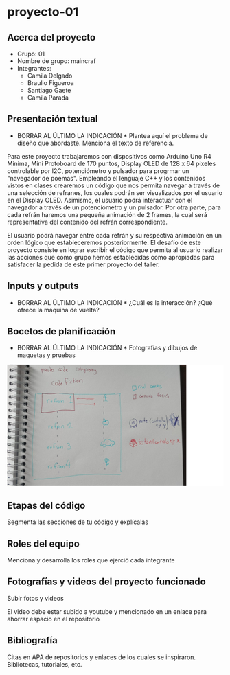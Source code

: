 # proyecto-01

## Acerca del proyecto

- Grupo: 01
- Nombre de grupo: maincraf
- Integrantes:
  - Camila Delgado
  - Braulio Figueroa
  - Santiago Gaete
  - Camila Parada

## Presentación textual

* BORRAR AL ÚLTIMO LA INDICACIÓN * Plantea aquí el problema de diseño que abordaste. Menciona el texto de referencia.

Para este proyecto trabajaremos con dispositivos como Arduino Uno R4 Minima, Mini Protoboard de 170 puntos, Display OLED de 128 x 64 pixeles controlable por I2C, potenciómetro y pulsador para progrmar un "navegador de poemas". Empleando el lenguaje C++ y los contenidos vistos en clases crearemos un código que nos permita navegar a través de una selección de refranes, los cuales podrán ser visualizados por el usuario en el Display OLED. Asimismo, el usuario podrá interactuar con el navegador a través de un potenciómetro y un pulsador. Por otra parte, para cada refrán haremos una pequeña animación de 2 frames, la cual será representativa del contenido del refrán correspondiente.

El usuario podrá navegar entre cada refrán y su respectiva animación en un orden lógico que estableceremos posteriormente. El desafío de este proyecto consiste en lograr escribir el código que permita al usuario realizar las acciones que como grupo hemos establecidas como apropiadas para satisfacer la pedida de este primer proyecto del taller. 

## Inputs y outputs

* BORRAR AL ÚLTIMO LA INDICACIÓN * ¿Cuál es la interacción? ¿Qué ofrece la máquina de vuelta?

## Bocetos de planificación

* BORRAR AL ÚLTIMO LA INDICACIÓN * Fotografías y dibujos de maquetas y pruebas

![DiagramaSantiago](./imagenes/DiagramaSantiago.png) 

## Etapas del código

Segmenta las secciones de tu código y explícalas

## Roles del equipo

Menciona y desarrolla los roles que ejerció cada integrante

## Fotografías y videos del proyecto funcionado

Subir fotos y videos

El video debe estar subido a youtube y mencionado en un enlace para ahorrar espacio en el repositorio

## Bibliografía

Citas en APA de repositorios y enlaces de los cuales se inspiraron. Bibliotecas, tutoriales, etc.
